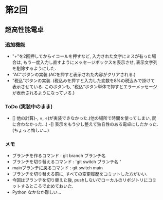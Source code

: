 # 第2回
## 超高性能電卓
### 追加機能
- "+"を2回押してからイコールを押すなど, 入力された文字にミスが有った場合は, もう一度入力し直すようにメッセージボックスを表示させ, 表示文字列を削除するようにした.
- "AC"ボタンの実装.(ACを押すと表示された内容がクリアされる.)
- "税込"ボタンの実装. (税込みを押すと入力した変数を8%の税込みで掛けて表示させている.
このボタンも, "税込"ボタン単体で押すとエラーメッセージが表示されるようになっている.)

### ToDo (実装中のまま)
- [] 他の計算(-, ×, ÷)が実装できなかった.(他の場所で時間を使ってしまい, 間に合わなかった...)
-[] 表示をもう少し整えて独自性のある電卓にしたかった.(ちょっと悔しい...)

### メモ
- ブランチを作るコマンド : git branch ブランチ名
- ブランチを切り替えるコマンド : 'git switch ブランチ名 '
- mainブランチに戻るコマンド : git switch main
- ブランチを切り替える前に, すべての変更履歴をコミットした方がいい.
- 今回はブランチを切り替えた後, pushしないでローカルのリポジトリにコミットするところで止めておいた.
- Python なかなか難しい...